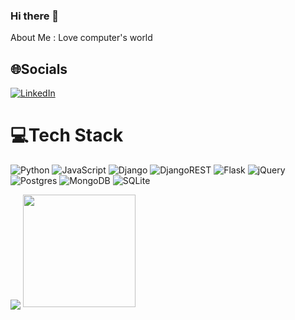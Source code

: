 ### Hi there 👋

<!--
**roya-sariri/roya-sariri** is a ✨ _special_ ✨ repository because its `README.md` (this file) appears on your GitHub profile.

Here are some ideas to get you started:

- 🔭 I’m currently working on ...
- 🌱 I’m currently learning ...
- 👯 I’m looking to collaborate on ...
- 🤔 I’m looking for help with ...
- 💬 Ask me about ...
- 📫 How to reach me: ...
- 😄 Pronouns: ...
- ⚡ Fun fact: ...
-->

About Me :
Love computer's world

## 🌐Socials
[![LinkedIn](https://img.shields.io/badge/LinkedIn-%230077B5.svg?logo=linkedin&logoColor=white)](https://linkedin.com/in/roya-sariri-9bb76917a/) 

# 💻Tech Stack
![Python](https://img.shields.io/badge/python-3670A0?style=for-the-badge&logo=python&logoColor=ffdd54)
![JavaScript](https://img.shields.io/badge/javascript-%23323330.svg?style=for-the-badge&logo=javascript&logoColor=%23F7DF1E)
![Django](https://img.shields.io/badge/django-%23092E20.svg?style=for-the-badge&logo=django&logoColor=white)
![DjangoREST](https://img.shields.io/badge/DJANGO-REST-ff1709?style=for-the-badge&logo=django&logoColor=white&color=ff1709&labelColor=gray)
![Flask](https://img.shields.io/badge/flask-%23000.svg?style=for-the-badge&logo=flask&logoColor=white)
![jQuery](https://img.shields.io/badge/jquery-%230769AD.svg?style=for-the-badge&logo=jquery&logoColor=white)
![Postgres](https://img.shields.io/badge/postgres-%23316192.svg?style=for-the-badge&logo=postgresql&logoColor=white)
![MongoDB](https://img.shields.io/badge/MongoDB-%234ea94b.svg?style=for-the-badge&logo=mongodb&logoColor=white)
![SQLite](https://img.shields.io/badge/sqlite-%2307405e.svg?style=for-the-badge&logo=sqlite&logoColor=white)


<a href="https://github.com/roya-sariri">
<img align="center" src="https://github-readme-stats.vercel.app/api?username=roya-sariri&show_icons=true&count_private=true&include_all_commits=true&theme=dark" /></a>
<a href="https://github.com/roya-sariri">
<img height="180em" src="https://github-readme-stats.vercel.app/api/top-langs/?username=roya-sariri&layout=compact&langs_count=7&theme=dark"/>
</a>
